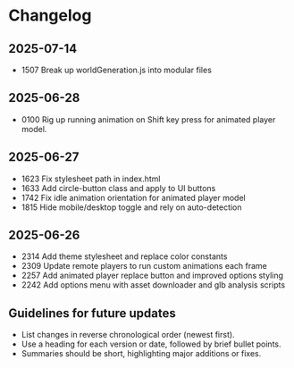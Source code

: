 # Changelog

## 2025-07-14
- 1507 Break up worldGeneration.js into modular files

## 2025-06-28
- 0100 Rig up running animation on Shift key press for animated player model.

## 2025-06-27
- 1623 Fix stylesheet path in index.html
- 1633 Add circle-button class and apply to UI buttons
- 1742 Fix idle animation orientation for animated player model
- 1815 Hide mobile/desktop toggle and rely on auto-detection

## 2025-06-26
- 2314 Add theme stylesheet and replace color constants
- 2309 Update remote players to run custom animations each frame
- 2257 Add animated player replace button and improved options styling
- 2242 Add options menu with asset downloader and glb analysis scripts

## Guidelines for future updates
- List changes in reverse chronological order (newest first).
- Use a heading for each version or date, followed by brief bullet points.
- Summaries should be short, highlighting major additions or fixes.